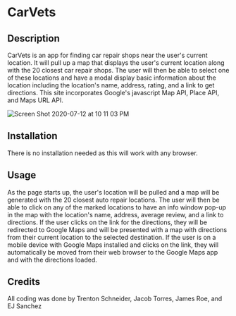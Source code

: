 # CarVets

## Description

CarVets is an app for finding car repair shops near the user's current location. It will pull up a map that displays the user's current location along with the 20 closest car repair shops. The user will then be able to select one of these locations and have a modal display basic information about the location including the location's name, address, rating, and a link to get directions. This site incorporates Google's javascript Map API, Place API, and Maps URL API.

![Screen Shot 2020-07-12 at 10 11 03 PM](https://user-images.githubusercontent.com/64096701/87264803-fb601680-c48e-11ea-8a0f-c651c49ef99a.png)

## Installation

There is no installation needed as this will work with any browser.

## Usage

As the page starts up, the user's location will be pulled and a map will be generated with the 20 closest auto repair locations. The user will then be able to click on any of the marked locations to have an info window pop-up in the map with the location's name, address, average review, and a link to directions. If the user clicks on the link for the directions, they will be redirected to Google Maps and will be presented with a map with directions from their current location to the selected destination. If the user is on a mobile device with Google Maps installed and clicks on the link, they will automatically be moved from their web browser to the Google Maps app and with the directions loaded.

## Credits

All coding was done by Trenton Schneider, Jacob Torres, James Roe, and EJ Sanchez
